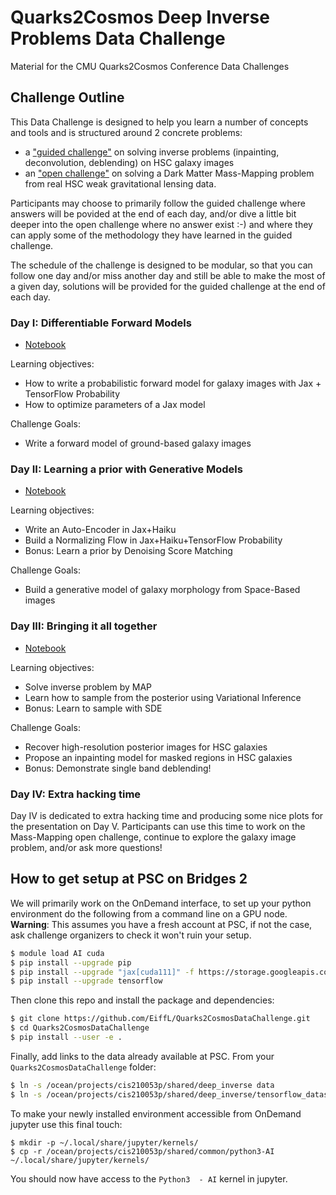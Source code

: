 # Quarks2Cosmos Deep Inverse Problems Data Challenge
Material for the CMU Quarks2Cosmos Conference Data Challenges

## Challenge Outline

This Data Challenge is designed to help you learn a number of concepts and tools and is structured around 2 concrete problems:
- a ["guided challenge"](notebooks/PartI-DifferentiableForwardModel.ipynb) on solving inverse problems (inpainting, deconvolution, deblending) on HSC galaxy images
- an ["open challenge"](notebooks/MappingDarkMatterDataChallenge.ipynb) on solving a Dark Matter Mass-Mapping problem from real HSC weak gravitational lensing data.

Participants may choose to primarily follow the guided challenge where answers will be povided at the end of each day, 
and/or dive a little bit deeper into the open challenge where no answer exist :-) and where they can apply some of the 
methodology they have learned in the guided challenge.

The schedule of the challenge is designed to be modular, so that you can follow one day and/or miss another day and 
still be able to make the most of a given day, solutions will be provided for the guided challenge at the end of each day.

### Day I: Differentiable Forward Models

- [Notebook](notebooks/PartI-DifferentiableForwardModel.ipynb)

Learning objectives:
- How to write a probabilistic forward model for galaxy images with Jax + TensorFlow Probability
- How to optimize parameters of a Jax model

Challenge Goals:
- Write a forward model of ground-based galaxy images

### Day II: Learning a prior with Generative Models

- [Notebook](notebooks/PartII-GenerativeModels.ipynb)

Learning objectives:
- Write an Auto-Encoder in Jax+Haiku
- Build a Normalizing Flow in Jax+Haiku+TensorFlow Probability
- Bonus: Learn a prior by Denoising Score Matching

Challenge Goals:
- Build a generative model of galaxy morphology from Space-Based images

### Day III: Bringing it all together

- [Notebook](notebooks/PartIII-VariationalInference.ipynb)

Learning objectives:
- Solve inverse problem by MAP
- Learn how to sample from the posterior using Variational Inference
- Bonus: Learn to sample with SDE

Challenge Goals:
- Recover high-resolution posterior images for HSC galaxies
- Propose an inpainting model for masked regions in HSC galaxies
- Bonus: Demonstrate single band deblending!

### Day IV: Extra hacking time 

Day IV is dedicated to extra hacking time and producing some nice plots for the presentation on Day V.
Participants can use this time to work on the Mass-Mapping open challenge, continue to explore the galaxy image problem, and/or ask more questions!

## How to get setup at PSC on Bridges 2

We will primarily work on the OnDemand interface, to set up your python environment do the following from a command line on a GPU node. **Warning**: This assumes you have a fresh account at PSC, if not the case, ask challenge organizers to check it won't ruin your setup.
```bash
$ module load AI cuda
$ pip install --upgrade pip
$ pip install --upgrade "jax[cuda111]" -f https://storage.googleapis.com/jax-releases/jax_releases.html
$ pip install --upgrade tensorflow
```
Then clone this repo and install the package and dependencies:
```bash
$ git clone https://github.com/EiffL/Quarks2CosmosDataChallenge.git
$ cd Quarks2CosmosDataChallenge
$ pip install --user -e .
```
Finally, add links to the data already available at PSC. From your `Quarks2CosmosDataChallenge` folder:
```bash
$ ln -s /ocean/projects/cis210053p/shared/deep_inverse data
$ ln -s /ocean/projects/cis210053p/shared/deep_inverse/tensorflow_datasets ~/
```

To make your newly installed environment accessible from OnDemand jupyter use this  final touch:
```
$ mkdir -p ~/.local/share/jupyter/kernels/
$ cp -r /ocean/projects/cis210053p/shared/common/python3-AI ~/.local/share/jupyter/kernels/
```
You should now have access to the `Python3  - AI` kernel in jupyter.
